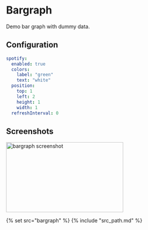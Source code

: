 # Bargraph

Demo bar graph with dummy data.

## Configuration

```yaml
spotify:
  enabled: true
  colors:
    label: "green"
    text: "white"
  position:
    top: 1
    left: 2
    height: 1
    width: 1
  refreshInterval: 0
``` 

## Screenshots

<img src="/assets/modules/bargraph.png" class="screenshot" width="320" height="191" alt="bargraph screenshot" />

{% set src="bargraph" %}
{% include "src_path.md" %}

